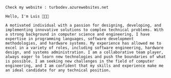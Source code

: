     Check my website : turbodev.azurewebsites.net

    Hello, I'm Luis 👨‍💻🤖
    
    A motivated individual with a passion for designing, developing, and implementing innovative solutions to complex technical problems. With a strong background in computer science and engineering, I have expertise in programming languages, software development methodologies, and hardware systems. My experience has allowed me to excel in a variety of roles, including software engineering, hardware design, and systems administration. I am a collaborative team player, always eager to learn new technologies and push the boundaries of what is possible. I am seeking new challenges in the field of computer engineering, and I am confident that my skills and experience make me an ideal candidate for any technical position.
